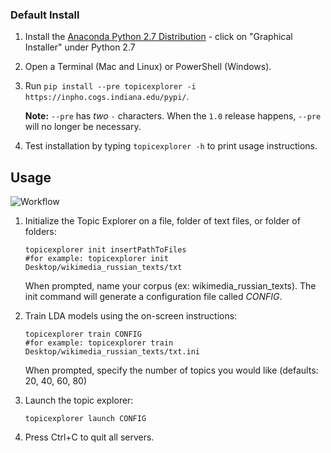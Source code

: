 ### Default Install
1.  Install the [Anaconda Python 2.7 Distribution](http://continuum.io/downloads) - click on "Graphical Installer" under Python 2.7 
2.  Open a Terminal (Mac and Linux) or PowerShell (Windows).
3.  Run `pip install --pre topicexplorer -i https://inpho.cogs.indiana.edu/pypi/`.
    
    **Note:** `--pre` has *two* `-` characters. When the `1.0` release happens, `--pre` will no longer be necessary.
4.  Test installation by typing `topicexplorer -h` to print usage instructions.


## Usage
![Workflow](http://inphodata.cogs.indiana.edu/img/workflow.png)

1.  Initialize the Topic Explorer on a file, folder of text files, or folder of folders:

    ```
    topicexplorer init insertPathToFiles 
    #for example: topicexplorer init Desktop/wikimedia_russian_texts/txt
    ```
    When prompted, name your corpus (ex: wikimedia_russian_texts).
    The init command will generate a configuration file called *CONFIG*.

2.  Train LDA models using the on-screen instructions:

    ```
    topicexplorer train CONFIG
    #for example: topicexplorer train Desktop/wikimedia_russian_texts/txt.ini
    ```
    When prompted, specify the number of topics you would like (defaults: 20, 40, 60, 80)
    
3.  Launch the topic explorer:

    ```
    topicexplorer launch CONFIG
    ```

4.  Press Ctrl+C to quit all servers.
